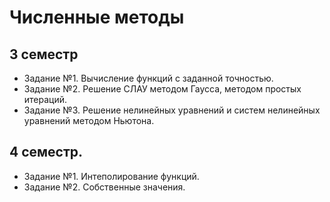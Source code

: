 # Численные методы

## 3 семестр
- Задание №1. Вычисление функций с заданной точностью.
- Задание №2. Решение СЛАУ методом Гаусса, методом простых итераций.
- Задание №3. Решение нелинейных уравнений и систем нелинейных уравнений методом Ньютона.

## 4 семестр.
- Задание №1. Интеполирование функций.
- Задание №2. Собственные значения.

